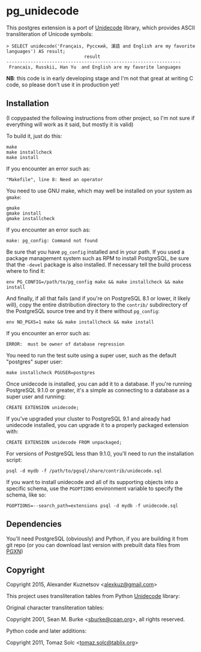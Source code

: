 pg_unidecode
============

This postgres extension is a port of [Unidecode](https://github.com/iki/unidecode) library, which provides ASCII transliteration of Unicode symbols:

    > SELECT unidecode('Français, Русский, 漢語 and English are my favorite languages') AS result;
                                 result                              
    -----------------------------------------------------------------
     Francais, Russkii, Han Yu  and English are my favorite languages
     
**NB**: this code is in early developing stage and I'm not that great at writing C code, so please don't use it in production yet!

Installation
------------

(I copypasted the following instructions from other project, so I'm not sure if everything will work as it said, but mostly it is valid)

To build it, just do this:

    make
    make installcheck
    make install

If you encounter an error such as:

    "Makefile", line 8: Need an operator

You need to use GNU make, which may well be installed on your system as
`gmake`:

    gmake
    gmake install
    gmake installcheck

If you encounter an error such as:

    make: pg_config: Command not found

Be sure that you have `pg_config` installed and in your path. If you used a
package management system such as RPM to install PostgreSQL, be sure that the
`-devel` package is also installed. If necessary tell the build process where
to find it:

    env PG_CONFIG=/path/to/pg_config make && make installcheck && make install

And finally, if all that fails (and if you're on PostgreSQL 8.1 or lower, it
likely will), copy the entire distribution directory to the `contrib/`
subdirectory of the PostgreSQL source tree and try it there without
`pg_config`:

    env NO_PGXS=1 make && make installcheck && make install

If you encounter an error such as:

    ERROR:  must be owner of database regression

You need to run the test suite using a super user, such as the default
"postgres" super user:

    make installcheck PGUSER=postgres
    
Once unidecode is installed, you can add it to a database. If you're running
PostgreSQL 9.1.0 or greater, it's a simple as connecting to a database as a
super user and running:

    CREATE EXTENSION unidecode;

If you've upgraded your cluster to PostgreSQL 9.1 and already had unidecode
installed, you can upgrade it to a properly packaged extension with:

    CREATE EXTENSION unidecode FROM unpackaged;

For versions of PostgreSQL less than 9.1.0, you'll need to run the
installation script:

    psql -d mydb -f /path/to/pgsql/share/contrib/unidecode.sql

If you want to install unidecode and all of its supporting objects into a specific
schema, use the `PGOPTIONS` environment variable to specify the schema, like
so:

    PGOPTIONS=--search_path=extensions psql -d mydb -f unidecode.sql

Dependencies
------------

You'll need PostgreSQL (obviously) and Python, if you are building it from git repo (or you can download last version with prebuilt data files from [PGXN](http://pgxn.org/dist/unidecode/))

Copyright
---------

Copyright 2015, Alexander Kuznetsov &lt;alexkuz@gmail.com&gt;

This project uses transliteration tables from Python [Unidecode](https://github.com/avian2/unidecode) library:

Original character transliteration tables:

Copyright 2001, Sean M. Burke &lt;sburke@cpan.org&gt;, all rights reserved.

Python code and later additions:

Copyright 2011, Tomaz Solc &lt;tomaz.solc@tablix.org&gt;
